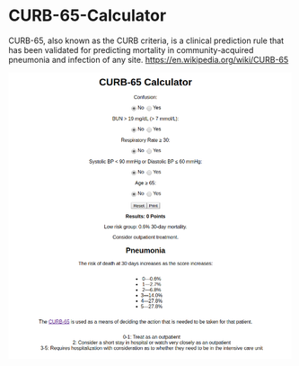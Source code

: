 # CURB-65-Calculator
CURB-65, also known as the CURB criteria, is a clinical prediction rule that has been validated for predicting mortality in community-acquired pneumonia and infection of any site. https://en.wikipedia.org/wiki/CURB-65

![alt text](https://github.com/BlueXen0n/CURB-65-Calculator/blob/master/CURB-65-Calculator.png?raw=true)
